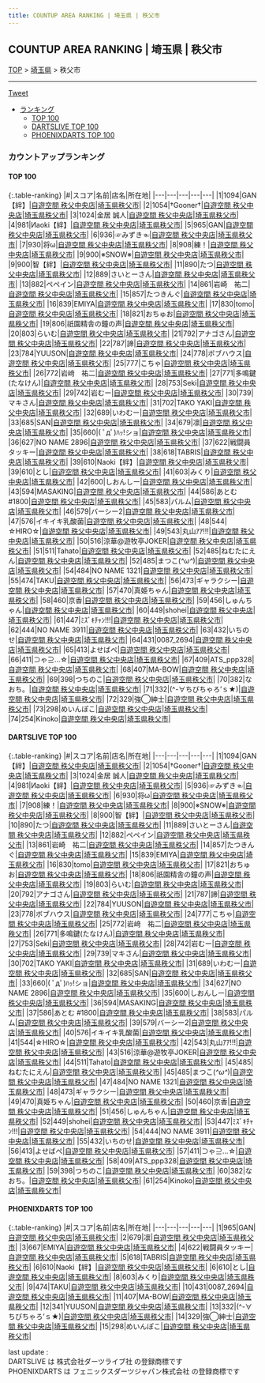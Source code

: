 ```yaml
---
title: COUNTUP AREA RANKING | 埼玉県 | 秩父市
---
```

## COUNTUP AREA RANKING | 埼玉県 | 秩父市

[TOP](/darts/rank/) > [埼玉県](/darts/rank/埼玉県/) > 秩父市

___

<a href="https://twitter.com/share?ref_src=twsrc%5Etfw" data-text="COUNTUP AREA RANKING | 埼玉県秩父市" class="twitter-share-button" data-hashtags="DARTSLIVE,PHOENIXDARTS,darts,ダーツ" data-show-count="false">Tweet</a>

* [ランキング](#カウントアップランキング)
    * [TOP 100](#top-100)
    * [DARTSLIVE TOP 100](#dartslive-top-100)
    * [PHOENIXDARTS TOP 100](#phoenixdarts-top-100)

### カウントアップランキング

#### TOP 100



{:.table-ranking}
|#|スコア|名前|店名|所在地|
|---|---|---|---|---|
|1|1094|<span class="rank-name-dl">GAN【絆】</span>|<a href="https://search.dartslive.com/jp/shop/8304fb96474369d6790ab824ce8730e5">自遊空間 秩父中央店</a>|<a href="/darts/rank/埼玉県/秩父市">埼玉県秩父市</a>|
|2|1054|<span class="rank-name-dl">†Gooner†</span>|<a href="https://search.dartslive.com/jp/shop/8304fb96474369d6790ab824ce8730e5">自遊空間 秩父中央店</a>|<a href="/darts/rank/埼玉県/秩父市">埼玉県秩父市</a>|
|3|1024|<span class="rank-name-dl">金居 誠人</span>|<a href="https://search.dartslive.com/jp/shop/8304fb96474369d6790ab824ce8730e5">自遊空間 秩父中央店</a>|<a href="/darts/rank/埼玉県/秩父市">埼玉県秩父市</a>|
|4|981|<span class="rank-name-dl">Иaoki【絆】</span>|<a href="https://search.dartslive.com/jp/shop/8304fb96474369d6790ab824ce8730e5">自遊空間 秩父中央店</a>|<a href="/darts/rank/埼玉県/秩父市">埼玉県秩父市</a>|
|5|965|<span class="rank-name-pd">GAN</span>|<a href="https://vs.phoenixdarts.com/jp/shop/shopDetailInfo/s_7242?s_seq=7242">自遊空間 秩父中央店</a>|<a href="/darts/rank/埼玉県/秩父市">埼玉県秩父市</a>|
|6|936|<span class="rank-name-dl">☞みずき☜</span>|<a href="https://search.dartslive.com/jp/shop/8304fb96474369d6790ab824ce8730e5">自遊空間 秩父中央店</a>|<a href="/darts/rank/埼玉県/秩父市">埼玉県秩父市</a>|
|7|930|<span class="rank-name-dl">将ω</span>|<a href="https://search.dartslive.com/jp/shop/8304fb96474369d6790ab824ce8730e5">自遊空間 秩父中央店</a>|<a href="/darts/rank/埼玉県/秩父市">埼玉県秩父市</a>|
|8|908|<span class="rank-name-dl">練！</span>|<a href="https://search.dartslive.com/jp/shop/8304fb96474369d6790ab824ce8730e5">自遊空間 秩父中央店</a>|<a href="/darts/rank/埼玉県/秩父市">埼玉県秩父市</a>|
|9|900|<span class="rank-name-dl">※SNOW※</span>|<a href="https://search.dartslive.com/jp/shop/8304fb96474369d6790ab824ce8730e5">自遊空間 秩父中央店</a>|<a href="/darts/rank/埼玉県/秩父市">埼玉県秩父市</a>|
|9|900|<span class="rank-name-dl">智【絆】</span>|<a href="https://search.dartslive.com/jp/shop/8304fb96474369d6790ab824ce8730e5">自遊空間 秩父中央店</a>|<a href="/darts/rank/埼玉県/秩父市">埼玉県秩父市</a>|
|11|890|<span class="rank-name-dl">たつ</span>|<a href="https://search.dartslive.com/jp/shop/8304fb96474369d6790ab824ce8730e5">自遊空間 秩父中央店</a>|<a href="/darts/rank/埼玉県/秩父市">埼玉県秩父市</a>|
|12|889|<span class="rank-name-dl">さいとーさん</span>|<a href="https://search.dartslive.com/jp/shop/8304fb96474369d6790ab824ce8730e5">自遊空間 秩父中央店</a>|<a href="/darts/rank/埼玉県/秩父市">埼玉県秩父市</a>|
|13|882|<span class="rank-name-dl">ペペイン</span>|<a href="https://search.dartslive.com/jp/shop/8304fb96474369d6790ab824ce8730e5">自遊空間 秩父中央店</a>|<a href="/darts/rank/埼玉県/秩父市">埼玉県秩父市</a>|
|14|861|<span class="rank-name-dl">岩崎　祐二</span>|<a href="https://search.dartslive.com/jp/shop/8304fb96474369d6790ab824ce8730e5">自遊空間 秩父中央店</a>|<a href="/darts/rank/埼玉県/秩父市">埼玉県秩父市</a>|
|15|857|<span class="rank-name-dl">たつきんぐ</span>|<a href="https://search.dartslive.com/jp/shop/8304fb96474369d6790ab824ce8730e5">自遊空間 秩父中央店</a>|<a href="/darts/rank/埼玉県/秩父市">埼玉県秩父市</a>|
|16|839|<span class="rank-name-dl">EMIYA</span>|<a href="https://search.dartslive.com/jp/shop/8304fb96474369d6790ab824ce8730e5">自遊空間 秩父中央店</a>|<a href="/darts/rank/埼玉県/秩父市">埼玉県秩父市</a>|
|17|830|<span class="rank-name-dl">tomo</span>|<a href="https://search.dartslive.com/jp/shop/8304fb96474369d6790ab824ce8730e5">自遊空間 秩父中央店</a>|<a href="/darts/rank/埼玉県/秩父市">埼玉県秩父市</a>|
|18|821|<span class="rank-name-dl">おちゅお</span>|<a href="https://search.dartslive.com/jp/shop/8304fb96474369d6790ab824ce8730e5">自遊空間 秩父中央店</a>|<a href="/darts/rank/埼玉県/秩父市">埼玉県秩父市</a>|
|19|806|<span class="rank-name-dl">祇園精舎の鐘の声</span>|<a href="https://search.dartslive.com/jp/shop/8304fb96474369d6790ab824ce8730e5">自遊空間 秩父中央店</a>|<a href="/darts/rank/埼玉県/秩父市">埼玉県秩父市</a>|
|20|803|<span class="rank-name-dl">らいむ</span>|<a href="https://search.dartslive.com/jp/shop/8304fb96474369d6790ab824ce8730e5">自遊空間 秩父中央店</a>|<a href="/darts/rank/埼玉県/秩父市">埼玉県秩父市</a>|
|21|792|<span class="rank-name-dl">アナゴさん</span>|<a href="https://search.dartslive.com/jp/shop/8304fb96474369d6790ab824ce8730e5">自遊空間 秩父中央店</a>|<a href="/darts/rank/埼玉県/秩父市">埼玉県秩父市</a>|
|22|787|<span class="rank-name-dl">諦</span>|<a href="https://search.dartslive.com/jp/shop/8304fb96474369d6790ab824ce8730e5">自遊空間 秩父中央店</a>|<a href="/darts/rank/埼玉県/秩父市">埼玉県秩父市</a>|
|23|784|<span class="rank-name-dl">YUUSON</span>|<a href="https://search.dartslive.com/jp/shop/8304fb96474369d6790ab824ce8730e5">自遊空間 秩父中央店</a>|<a href="/darts/rank/埼玉県/秩父市">埼玉県秩父市</a>|
|24|778|<span class="rank-name-dl">ボブハウス</span>|<a href="https://search.dartslive.com/jp/shop/8304fb96474369d6790ab824ce8730e5">自遊空間 秩父中央店</a>|<a href="/darts/rank/埼玉県/秩父市">埼玉県秩父市</a>|
|25|777|<span class="rank-name-dl">こちゃ</span>|<a href="https://search.dartslive.com/jp/shop/8304fb96474369d6790ab824ce8730e5">自遊空間 秩父中央店</a>|<a href="/darts/rank/埼玉県/秩父市">埼玉県秩父市</a>|
|26|772|<span class="rank-name-dl">岩﨑　祐二</span>|<a href="https://search.dartslive.com/jp/shop/8304fb96474369d6790ab824ce8730e5">自遊空間 秩父中央店</a>|<a href="/darts/rank/埼玉県/秩父市">埼玉県秩父市</a>|
|27|771|<span class="rank-name-dl">多鳴鍵(たなけん)</span>|<a href="https://search.dartslive.com/jp/shop/8304fb96474369d6790ab824ce8730e5">自遊空間 秩父中央店</a>|<a href="/darts/rank/埼玉県/秩父市">埼玉県秩父市</a>|
|28|753|<span class="rank-name-dl">Seki</span>|<a href="https://search.dartslive.com/jp/shop/8304fb96474369d6790ab824ce8730e5">自遊空間 秩父中央店</a>|<a href="/darts/rank/埼玉県/秩父市">埼玉県秩父市</a>|
|29|742|<span class="rank-name-dl">岩むー</span>|<a href="https://search.dartslive.com/jp/shop/8304fb96474369d6790ab824ce8730e5">自遊空間 秩父中央店</a>|<a href="/darts/rank/埼玉県/秩父市">埼玉県秩父市</a>|
|30|739|<span class="rank-name-dl">マキさん</span>|<a href="https://search.dartslive.com/jp/shop/8304fb96474369d6790ab824ce8730e5">自遊空間 秩父中央店</a>|<a href="/darts/rank/埼玉県/秩父市">埼玉県秩父市</a>|
|31|702|<span class="rank-name-dl">TAKO YAKI</span>|<a href="https://search.dartslive.com/jp/shop/8304fb96474369d6790ab824ce8730e5">自遊空間 秩父中央店</a>|<a href="/darts/rank/埼玉県/秩父市">埼玉県秩父市</a>|
|32|689|<span class="rank-name-dl">いわむー</span>|<a href="https://search.dartslive.com/jp/shop/8304fb96474369d6790ab824ce8730e5">自遊空間 秩父中央店</a>|<a href="/darts/rank/埼玉県/秩父市">埼玉県秩父市</a>|
|33|685|<span class="rank-name-dl">SAN</span>|<a href="https://search.dartslive.com/jp/shop/8304fb96474369d6790ab824ce8730e5">自遊空間 秩父中央店</a>|<a href="/darts/rank/埼玉県/秩父市">埼玉県秩父市</a>|
|34|679|<span class="rank-name-pd">凛</span>|<a href="https://vs.phoenixdarts.com/jp/shop/shopDetailInfo/s_7242?s_seq=7242">自遊空間 秩父中央店</a>|<a href="/darts/rank/埼玉県/秩父市">埼玉県秩父市</a>|
|35|660|<span class="rank-name-dl">( ﾟдﾟ)ﾊｯ!ショ</span>|<a href="https://search.dartslive.com/jp/shop/8304fb96474369d6790ab824ce8730e5">自遊空間 秩父中央店</a>|<a href="/darts/rank/埼玉県/秩父市">埼玉県秩父市</a>|
|36|627|<span class="rank-name-dl">NO NAME 2896</span>|<a href="https://search.dartslive.com/jp/shop/8304fb96474369d6790ab824ce8730e5">自遊空間 秩父中央店</a>|<a href="/darts/rank/埼玉県/秩父市">埼玉県秩父市</a>|
|37|622|<span class="rank-name-pd">戦闘員タッキー</span>|<a href="https://vs.phoenixdarts.com/jp/shop/shopDetailInfo/s_7242?s_seq=7242">自遊空間 秩父中央店</a>|<a href="/darts/rank/埼玉県/秩父市">埼玉県秩父市</a>|
|38|618|<span class="rank-name-pd">TABRIS</span>|<a href="https://vs.phoenixdarts.com/jp/shop/shopDetailInfo/s_7242?s_seq=7242">自遊空間 秩父中央店</a>|<a href="/darts/rank/埼玉県/秩父市">埼玉県秩父市</a>|
|39|610|<span class="rank-name-pd">Naoki【絆】</span>|<a href="https://vs.phoenixdarts.com/jp/shop/shopDetailInfo/s_7242?s_seq=7242">自遊空間 秩父中央店</a>|<a href="/darts/rank/埼玉県/秩父市">埼玉県秩父市</a>|
|39|610|<span class="rank-name-pd">とし</span>|<a href="https://vs.phoenixdarts.com/jp/shop/shopDetailInfo/s_7242?s_seq=7242">自遊空間 秩父中央店</a>|<a href="/darts/rank/埼玉県/秩父市">埼玉県秩父市</a>|
|41|603|<span class="rank-name-pd">みくり</span>|<a href="https://vs.phoenixdarts.com/jp/shop/shopDetailInfo/s_7242?s_seq=7242">自遊空間 秩父中央店</a>|<a href="/darts/rank/埼玉県/秩父市">埼玉県秩父市</a>|
|42|600|<span class="rank-name-dl">しおんしー</span>|<a href="https://search.dartslive.com/jp/shop/8304fb96474369d6790ab824ce8730e5">自遊空間 秩父中央店</a>|<a href="/darts/rank/埼玉県/秩父市">埼玉県秩父市</a>|
|43|594|<span class="rank-name-dl">MASAKING</span>|<a href="https://search.dartslive.com/jp/shop/8304fb96474369d6790ab824ce8730e5">自遊空間 秩父中央店</a>|<a href="/darts/rank/埼玉県/秩父市">埼玉県秩父市</a>|
|44|586|<span class="rank-name-dl">あとむ #1800</span>|<a href="https://search.dartslive.com/jp/shop/8304fb96474369d6790ab824ce8730e5">自遊空間 秩父中央店</a>|<a href="/darts/rank/埼玉県/秩父市">埼玉県秩父市</a>|
|45|583|<span class="rank-name-dl">パルム</span>|<a href="https://search.dartslive.com/jp/shop/8304fb96474369d6790ab824ce8730e5">自遊空間 秩父中央店</a>|<a href="/darts/rank/埼玉県/秩父市">埼玉県秩父市</a>|
|46|579|<span class="rank-name-dl">バーシー2</span>|<a href="https://search.dartslive.com/jp/shop/8304fb96474369d6790ab824ce8730e5">自遊空間 秩父中央店</a>|<a href="/darts/rank/埼玉県/秩父市">埼玉県秩父市</a>|
|47|576|<span class="rank-name-dl">イキイキ乳酸菌</span>|<a href="https://search.dartslive.com/jp/shop/8304fb96474369d6790ab824ce8730e5">自遊空間 秩父中央店</a>|<a href="/darts/rank/埼玉県/秩父市">埼玉県秩父市</a>|
|48|544|<span class="rank-name-dl">☆HIRO☆</span>|<a href="https://search.dartslive.com/jp/shop/8304fb96474369d6790ab824ce8730e5">自遊空間 秩父中央店</a>|<a href="/darts/rank/埼玉県/秩父市">埼玉県秩父市</a>|
|49|543|<span class="rank-name-dl">丸山ｱｱ!!!</span>|<a href="https://search.dartslive.com/jp/shop/8304fb96474369d6790ab824ce8730e5">自遊空間 秩父中央店</a>|<a href="/darts/rank/埼玉県/秩父市">埼玉県秩父市</a>|
|50|516|<span class="rank-name-dl">涼華@遊牧亭JOKER</span>|<a href="https://search.dartslive.com/jp/shop/8304fb96474369d6790ab824ce8730e5">自遊空間 秩父中央店</a>|<a href="/darts/rank/埼玉県/秩父市">埼玉県秩父市</a>|
|51|511|<span class="rank-name-dl">Tahato</span>|<a href="https://search.dartslive.com/jp/shop/8304fb96474369d6790ab824ce8730e5">自遊空間 秩父中央店</a>|<a href="/darts/rank/埼玉県/秩父市">埼玉県秩父市</a>|
|52|485|<span class="rank-name-dl">ねむたにえん</span>|<a href="https://search.dartslive.com/jp/shop/8304fb96474369d6790ab824ce8730e5">自遊空間 秩父中央店</a>|<a href="/darts/rank/埼玉県/秩父市">埼玉県秩父市</a>|
|52|485|<span class="rank-name-dl">まつこ(*^ω^*)</span>|<a href="https://search.dartslive.com/jp/shop/8304fb96474369d6790ab824ce8730e5">自遊空間 秩父中央店</a>|<a href="/darts/rank/埼玉県/秩父市">埼玉県秩父市</a>|
|54|484|<span class="rank-name-dl">NO NAME 1321</span>|<a href="https://search.dartslive.com/jp/shop/8304fb96474369d6790ab824ce8730e5">自遊空間 秩父中央店</a>|<a href="/darts/rank/埼玉県/秩父市">埼玉県秩父市</a>|
|55|474|<span class="rank-name-pd">TAKU</span>|<a href="https://vs.phoenixdarts.com/jp/shop/shopDetailInfo/s_7242?s_seq=7242">自遊空間 秩父中央店</a>|<a href="/darts/rank/埼玉県/秩父市">埼玉県秩父市</a>|
|56|473|<span class="rank-name-dl">ギャラクシー</span>|<a href="https://search.dartslive.com/jp/shop/8304fb96474369d6790ab824ce8730e5">自遊空間 秩父中央店</a>|<a href="/darts/rank/埼玉県/秩父市">埼玉県秩父市</a>|
|57|470|<span class="rank-name-dl">真姫ちゃん</span>|<a href="https://search.dartslive.com/jp/shop/8304fb96474369d6790ab824ce8730e5">自遊空間 秩父中央店</a>|<a href="/darts/rank/埼玉県/秩父市">埼玉県秩父市</a>|
|58|460|<span class="rank-name-dl">京香</span>|<a href="https://search.dartslive.com/jp/shop/8304fb96474369d6790ab824ce8730e5">自遊空間 秩父中央店</a>|<a href="/darts/rank/埼玉県/秩父市">埼玉県秩父市</a>|
|59|456|<span class="rank-name-dl">しゅんちゃん</span>|<a href="https://search.dartslive.com/jp/shop/8304fb96474369d6790ab824ce8730e5">自遊空間 秩父中央店</a>|<a href="/darts/rank/埼玉県/秩父市">埼玉県秩父市</a>|
|60|449|<span class="rank-name-dl">shohei</span>|<a href="https://search.dartslive.com/jp/shop/8304fb96474369d6790ab824ce8730e5">自遊空間 秩父中央店</a>|<a href="/darts/rank/埼玉県/秩父市">埼玉県秩父市</a>|
|61|447|<span class="rank-name-dl">ﾐｽﾞｷﾁｬﾝ!!!</span>|<a href="https://search.dartslive.com/jp/shop/8304fb96474369d6790ab824ce8730e5">自遊空間 秩父中央店</a>|<a href="/darts/rank/埼玉県/秩父市">埼玉県秩父市</a>|
|62|444|<span class="rank-name-dl">NO NAME 3911</span>|<a href="https://search.dartslive.com/jp/shop/8304fb96474369d6790ab824ce8730e5">自遊空間 秩父中央店</a>|<a href="/darts/rank/埼玉県/秩父市">埼玉県秩父市</a>|
|63|432|<span class="rank-name-dl">いちのせ</span>|<a href="https://search.dartslive.com/jp/shop/8304fb96474369d6790ab824ce8730e5">自遊空間 秩父中央店</a>|<a href="/darts/rank/埼玉県/秩父市">埼玉県秩父市</a>|
|64|431|<span class="rank-name-pd">0087_2694</span>|<a href="https://vs.phoenixdarts.com/jp/shop/shopDetailInfo/s_7242?s_seq=7242">自遊空間 秩父中央店</a>|<a href="/darts/rank/埼玉県/秩父市">埼玉県秩父市</a>|
|65|413|<span class="rank-name-dl">よせばぺ</span>|<a href="https://search.dartslive.com/jp/shop/8304fb96474369d6790ab824ce8730e5">自遊空間 秩父中央店</a>|<a href="/darts/rank/埼玉県/秩父市">埼玉県秩父市</a>|
|66|411|<span class="rank-name-dl">⊃ゃ⊇...☆</span>|<a href="https://search.dartslive.com/jp/shop/8304fb96474369d6790ab824ce8730e5">自遊空間 秩父中央店</a>|<a href="/darts/rank/埼玉県/秩父市">埼玉県秩父市</a>|
|67|409|<span class="rank-name-dl">ATS_ppp328</span>|<a href="https://search.dartslive.com/jp/shop/8304fb96474369d6790ab824ce8730e5">自遊空間 秩父中央店</a>|<a href="/darts/rank/埼玉県/秩父市">埼玉県秩父市</a>|
|68|407|<span class="rank-name-pd">MA-BOW</span>|<a href="https://vs.phoenixdarts.com/jp/shop/shopDetailInfo/s_7242?s_seq=7242">自遊空間 秩父中央店</a>|<a href="/darts/rank/埼玉県/秩父市">埼玉県秩父市</a>|
|69|398|<span class="rank-name-dl">つちのこ</span>|<a href="https://search.dartslive.com/jp/shop/8304fb96474369d6790ab824ce8730e5">自遊空間 秩父中央店</a>|<a href="/darts/rank/埼玉県/秩父市">埼玉県秩父市</a>|
|70|382|<span class="rank-name-dl">なおち。</span>|<a href="https://search.dartslive.com/jp/shop/8304fb96474369d6790ab824ce8730e5">自遊空間 秩父中央店</a>|<a href="/darts/rank/埼玉県/秩父市">埼玉県秩父市</a>|
|71|332|<span class="rank-name-pd">(^-∀ちびちゃろ’ｓ★)</span>|<a href="https://vs.phoenixdarts.com/jp/shop/shopDetailInfo/s_7242?s_seq=7242">自遊空間 秩父中央店</a>|<a href="/darts/rank/埼玉県/秩父市">埼玉県秩父市</a>|
|72|329|<span class="rank-name-pd">強◯紳士</span>|<a href="https://vs.phoenixdarts.com/jp/shop/shopDetailInfo/s_7242?s_seq=7242">自遊空間 秩父中央店</a>|<a href="/darts/rank/埼玉県/秩父市">埼玉県秩父市</a>|
|73|298|<span class="rank-name-pd">めいんぽこ</span>|<a href="https://vs.phoenixdarts.com/jp/shop/shopDetailInfo/s_7242?s_seq=7242">自遊空間 秩父中央店</a>|<a href="/darts/rank/埼玉県/秩父市">埼玉県秩父市</a>|
|74|254|<span class="rank-name-dl">Kinoko</span>|<a href="https://search.dartslive.com/jp/shop/8304fb96474369d6790ab824ce8730e5">自遊空間 秩父中央店</a>|<a href="/darts/rank/埼玉県/秩父市">埼玉県秩父市</a>|


#### DARTSLIVE TOP 100



{:.table-ranking}
|#|スコア|名前|店名|所在地|
|---|---|---|---|---|
|1|1094|<span class="rank-name-dl">GAN【絆】</span>|<a href="https://search.dartslive.com/jp/shop/8304fb96474369d6790ab824ce8730e5">自遊空間 秩父中央店</a>|<a href="/darts/rank/埼玉県/秩父市">埼玉県秩父市</a>|
|2|1054|<span class="rank-name-dl">†Gooner†</span>|<a href="https://search.dartslive.com/jp/shop/8304fb96474369d6790ab824ce8730e5">自遊空間 秩父中央店</a>|<a href="/darts/rank/埼玉県/秩父市">埼玉県秩父市</a>|
|3|1024|<span class="rank-name-dl">金居 誠人</span>|<a href="https://search.dartslive.com/jp/shop/8304fb96474369d6790ab824ce8730e5">自遊空間 秩父中央店</a>|<a href="/darts/rank/埼玉県/秩父市">埼玉県秩父市</a>|
|4|981|<span class="rank-name-dl">Иaoki【絆】</span>|<a href="https://search.dartslive.com/jp/shop/8304fb96474369d6790ab824ce8730e5">自遊空間 秩父中央店</a>|<a href="/darts/rank/埼玉県/秩父市">埼玉県秩父市</a>|
|5|936|<span class="rank-name-dl">☞みずき☜</span>|<a href="https://search.dartslive.com/jp/shop/8304fb96474369d6790ab824ce8730e5">自遊空間 秩父中央店</a>|<a href="/darts/rank/埼玉県/秩父市">埼玉県秩父市</a>|
|6|930|<span class="rank-name-dl">将ω</span>|<a href="https://search.dartslive.com/jp/shop/8304fb96474369d6790ab824ce8730e5">自遊空間 秩父中央店</a>|<a href="/darts/rank/埼玉県/秩父市">埼玉県秩父市</a>|
|7|908|<span class="rank-name-dl">練！</span>|<a href="https://search.dartslive.com/jp/shop/8304fb96474369d6790ab824ce8730e5">自遊空間 秩父中央店</a>|<a href="/darts/rank/埼玉県/秩父市">埼玉県秩父市</a>|
|8|900|<span class="rank-name-dl">※SNOW※</span>|<a href="https://search.dartslive.com/jp/shop/8304fb96474369d6790ab824ce8730e5">自遊空間 秩父中央店</a>|<a href="/darts/rank/埼玉県/秩父市">埼玉県秩父市</a>|
|8|900|<span class="rank-name-dl">智【絆】</span>|<a href="https://search.dartslive.com/jp/shop/8304fb96474369d6790ab824ce8730e5">自遊空間 秩父中央店</a>|<a href="/darts/rank/埼玉県/秩父市">埼玉県秩父市</a>|
|10|890|<span class="rank-name-dl">たつ</span>|<a href="https://search.dartslive.com/jp/shop/8304fb96474369d6790ab824ce8730e5">自遊空間 秩父中央店</a>|<a href="/darts/rank/埼玉県/秩父市">埼玉県秩父市</a>|
|11|889|<span class="rank-name-dl">さいとーさん</span>|<a href="https://search.dartslive.com/jp/shop/8304fb96474369d6790ab824ce8730e5">自遊空間 秩父中央店</a>|<a href="/darts/rank/埼玉県/秩父市">埼玉県秩父市</a>|
|12|882|<span class="rank-name-dl">ペペイン</span>|<a href="https://search.dartslive.com/jp/shop/8304fb96474369d6790ab824ce8730e5">自遊空間 秩父中央店</a>|<a href="/darts/rank/埼玉県/秩父市">埼玉県秩父市</a>|
|13|861|<span class="rank-name-dl">岩崎　祐二</span>|<a href="https://search.dartslive.com/jp/shop/8304fb96474369d6790ab824ce8730e5">自遊空間 秩父中央店</a>|<a href="/darts/rank/埼玉県/秩父市">埼玉県秩父市</a>|
|14|857|<span class="rank-name-dl">たつきんぐ</span>|<a href="https://search.dartslive.com/jp/shop/8304fb96474369d6790ab824ce8730e5">自遊空間 秩父中央店</a>|<a href="/darts/rank/埼玉県/秩父市">埼玉県秩父市</a>|
|15|839|<span class="rank-name-dl">EMIYA</span>|<a href="https://search.dartslive.com/jp/shop/8304fb96474369d6790ab824ce8730e5">自遊空間 秩父中央店</a>|<a href="/darts/rank/埼玉県/秩父市">埼玉県秩父市</a>|
|16|830|<span class="rank-name-dl">tomo</span>|<a href="https://search.dartslive.com/jp/shop/8304fb96474369d6790ab824ce8730e5">自遊空間 秩父中央店</a>|<a href="/darts/rank/埼玉県/秩父市">埼玉県秩父市</a>|
|17|821|<span class="rank-name-dl">おちゅお</span>|<a href="https://search.dartslive.com/jp/shop/8304fb96474369d6790ab824ce8730e5">自遊空間 秩父中央店</a>|<a href="/darts/rank/埼玉県/秩父市">埼玉県秩父市</a>|
|18|806|<span class="rank-name-dl">祇園精舎の鐘の声</span>|<a href="https://search.dartslive.com/jp/shop/8304fb96474369d6790ab824ce8730e5">自遊空間 秩父中央店</a>|<a href="/darts/rank/埼玉県/秩父市">埼玉県秩父市</a>|
|19|803|<span class="rank-name-dl">らいむ</span>|<a href="https://search.dartslive.com/jp/shop/8304fb96474369d6790ab824ce8730e5">自遊空間 秩父中央店</a>|<a href="/darts/rank/埼玉県/秩父市">埼玉県秩父市</a>|
|20|792|<span class="rank-name-dl">アナゴさん</span>|<a href="https://search.dartslive.com/jp/shop/8304fb96474369d6790ab824ce8730e5">自遊空間 秩父中央店</a>|<a href="/darts/rank/埼玉県/秩父市">埼玉県秩父市</a>|
|21|787|<span class="rank-name-dl">諦</span>|<a href="https://search.dartslive.com/jp/shop/8304fb96474369d6790ab824ce8730e5">自遊空間 秩父中央店</a>|<a href="/darts/rank/埼玉県/秩父市">埼玉県秩父市</a>|
|22|784|<span class="rank-name-dl">YUUSON</span>|<a href="https://search.dartslive.com/jp/shop/8304fb96474369d6790ab824ce8730e5">自遊空間 秩父中央店</a>|<a href="/darts/rank/埼玉県/秩父市">埼玉県秩父市</a>|
|23|778|<span class="rank-name-dl">ボブハウス</span>|<a href="https://search.dartslive.com/jp/shop/8304fb96474369d6790ab824ce8730e5">自遊空間 秩父中央店</a>|<a href="/darts/rank/埼玉県/秩父市">埼玉県秩父市</a>|
|24|777|<span class="rank-name-dl">こちゃ</span>|<a href="https://search.dartslive.com/jp/shop/8304fb96474369d6790ab824ce8730e5">自遊空間 秩父中央店</a>|<a href="/darts/rank/埼玉県/秩父市">埼玉県秩父市</a>|
|25|772|<span class="rank-name-dl">岩﨑　祐二</span>|<a href="https://search.dartslive.com/jp/shop/8304fb96474369d6790ab824ce8730e5">自遊空間 秩父中央店</a>|<a href="/darts/rank/埼玉県/秩父市">埼玉県秩父市</a>|
|26|771|<span class="rank-name-dl">多鳴鍵(たなけん)</span>|<a href="https://search.dartslive.com/jp/shop/8304fb96474369d6790ab824ce8730e5">自遊空間 秩父中央店</a>|<a href="/darts/rank/埼玉県/秩父市">埼玉県秩父市</a>|
|27|753|<span class="rank-name-dl">Seki</span>|<a href="https://search.dartslive.com/jp/shop/8304fb96474369d6790ab824ce8730e5">自遊空間 秩父中央店</a>|<a href="/darts/rank/埼玉県/秩父市">埼玉県秩父市</a>|
|28|742|<span class="rank-name-dl">岩むー</span>|<a href="https://search.dartslive.com/jp/shop/8304fb96474369d6790ab824ce8730e5">自遊空間 秩父中央店</a>|<a href="/darts/rank/埼玉県/秩父市">埼玉県秩父市</a>|
|29|739|<span class="rank-name-dl">マキさん</span>|<a href="https://search.dartslive.com/jp/shop/8304fb96474369d6790ab824ce8730e5">自遊空間 秩父中央店</a>|<a href="/darts/rank/埼玉県/秩父市">埼玉県秩父市</a>|
|30|702|<span class="rank-name-dl">TAKO YAKI</span>|<a href="https://search.dartslive.com/jp/shop/8304fb96474369d6790ab824ce8730e5">自遊空間 秩父中央店</a>|<a href="/darts/rank/埼玉県/秩父市">埼玉県秩父市</a>|
|31|689|<span class="rank-name-dl">いわむー</span>|<a href="https://search.dartslive.com/jp/shop/8304fb96474369d6790ab824ce8730e5">自遊空間 秩父中央店</a>|<a href="/darts/rank/埼玉県/秩父市">埼玉県秩父市</a>|
|32|685|<span class="rank-name-dl">SAN</span>|<a href="https://search.dartslive.com/jp/shop/8304fb96474369d6790ab824ce8730e5">自遊空間 秩父中央店</a>|<a href="/darts/rank/埼玉県/秩父市">埼玉県秩父市</a>|
|33|660|<span class="rank-name-dl">( ﾟдﾟ)ﾊｯ!ショ</span>|<a href="https://search.dartslive.com/jp/shop/8304fb96474369d6790ab824ce8730e5">自遊空間 秩父中央店</a>|<a href="/darts/rank/埼玉県/秩父市">埼玉県秩父市</a>|
|34|627|<span class="rank-name-dl">NO NAME 2896</span>|<a href="https://search.dartslive.com/jp/shop/8304fb96474369d6790ab824ce8730e5">自遊空間 秩父中央店</a>|<a href="/darts/rank/埼玉県/秩父市">埼玉県秩父市</a>|
|35|600|<span class="rank-name-dl">しおんしー</span>|<a href="https://search.dartslive.com/jp/shop/8304fb96474369d6790ab824ce8730e5">自遊空間 秩父中央店</a>|<a href="/darts/rank/埼玉県/秩父市">埼玉県秩父市</a>|
|36|594|<span class="rank-name-dl">MASAKING</span>|<a href="https://search.dartslive.com/jp/shop/8304fb96474369d6790ab824ce8730e5">自遊空間 秩父中央店</a>|<a href="/darts/rank/埼玉県/秩父市">埼玉県秩父市</a>|
|37|586|<span class="rank-name-dl">あとむ #1800</span>|<a href="https://search.dartslive.com/jp/shop/8304fb96474369d6790ab824ce8730e5">自遊空間 秩父中央店</a>|<a href="/darts/rank/埼玉県/秩父市">埼玉県秩父市</a>|
|38|583|<span class="rank-name-dl">パルム</span>|<a href="https://search.dartslive.com/jp/shop/8304fb96474369d6790ab824ce8730e5">自遊空間 秩父中央店</a>|<a href="/darts/rank/埼玉県/秩父市">埼玉県秩父市</a>|
|39|579|<span class="rank-name-dl">バーシー2</span>|<a href="https://search.dartslive.com/jp/shop/8304fb96474369d6790ab824ce8730e5">自遊空間 秩父中央店</a>|<a href="/darts/rank/埼玉県/秩父市">埼玉県秩父市</a>|
|40|576|<span class="rank-name-dl">イキイキ乳酸菌</span>|<a href="https://search.dartslive.com/jp/shop/8304fb96474369d6790ab824ce8730e5">自遊空間 秩父中央店</a>|<a href="/darts/rank/埼玉県/秩父市">埼玉県秩父市</a>|
|41|544|<span class="rank-name-dl">☆HIRO☆</span>|<a href="https://search.dartslive.com/jp/shop/8304fb96474369d6790ab824ce8730e5">自遊空間 秩父中央店</a>|<a href="/darts/rank/埼玉県/秩父市">埼玉県秩父市</a>|
|42|543|<span class="rank-name-dl">丸山ｱｱ!!!</span>|<a href="https://search.dartslive.com/jp/shop/8304fb96474369d6790ab824ce8730e5">自遊空間 秩父中央店</a>|<a href="/darts/rank/埼玉県/秩父市">埼玉県秩父市</a>|
|43|516|<span class="rank-name-dl">涼華@遊牧亭JOKER</span>|<a href="https://search.dartslive.com/jp/shop/8304fb96474369d6790ab824ce8730e5">自遊空間 秩父中央店</a>|<a href="/darts/rank/埼玉県/秩父市">埼玉県秩父市</a>|
|44|511|<span class="rank-name-dl">Tahato</span>|<a href="https://search.dartslive.com/jp/shop/8304fb96474369d6790ab824ce8730e5">自遊空間 秩父中央店</a>|<a href="/darts/rank/埼玉県/秩父市">埼玉県秩父市</a>|
|45|485|<span class="rank-name-dl">ねむたにえん</span>|<a href="https://search.dartslive.com/jp/shop/8304fb96474369d6790ab824ce8730e5">自遊空間 秩父中央店</a>|<a href="/darts/rank/埼玉県/秩父市">埼玉県秩父市</a>|
|45|485|<span class="rank-name-dl">まつこ(*^ω^*)</span>|<a href="https://search.dartslive.com/jp/shop/8304fb96474369d6790ab824ce8730e5">自遊空間 秩父中央店</a>|<a href="/darts/rank/埼玉県/秩父市">埼玉県秩父市</a>|
|47|484|<span class="rank-name-dl">NO NAME 1321</span>|<a href="https://search.dartslive.com/jp/shop/8304fb96474369d6790ab824ce8730e5">自遊空間 秩父中央店</a>|<a href="/darts/rank/埼玉県/秩父市">埼玉県秩父市</a>|
|48|473|<span class="rank-name-dl">ギャラクシー</span>|<a href="https://search.dartslive.com/jp/shop/8304fb96474369d6790ab824ce8730e5">自遊空間 秩父中央店</a>|<a href="/darts/rank/埼玉県/秩父市">埼玉県秩父市</a>|
|49|470|<span class="rank-name-dl">真姫ちゃん</span>|<a href="https://search.dartslive.com/jp/shop/8304fb96474369d6790ab824ce8730e5">自遊空間 秩父中央店</a>|<a href="/darts/rank/埼玉県/秩父市">埼玉県秩父市</a>|
|50|460|<span class="rank-name-dl">京香</span>|<a href="https://search.dartslive.com/jp/shop/8304fb96474369d6790ab824ce8730e5">自遊空間 秩父中央店</a>|<a href="/darts/rank/埼玉県/秩父市">埼玉県秩父市</a>|
|51|456|<span class="rank-name-dl">しゅんちゃん</span>|<a href="https://search.dartslive.com/jp/shop/8304fb96474369d6790ab824ce8730e5">自遊空間 秩父中央店</a>|<a href="/darts/rank/埼玉県/秩父市">埼玉県秩父市</a>|
|52|449|<span class="rank-name-dl">shohei</span>|<a href="https://search.dartslive.com/jp/shop/8304fb96474369d6790ab824ce8730e5">自遊空間 秩父中央店</a>|<a href="/darts/rank/埼玉県/秩父市">埼玉県秩父市</a>|
|53|447|<span class="rank-name-dl">ﾐｽﾞｷﾁｬﾝ!!!</span>|<a href="https://search.dartslive.com/jp/shop/8304fb96474369d6790ab824ce8730e5">自遊空間 秩父中央店</a>|<a href="/darts/rank/埼玉県/秩父市">埼玉県秩父市</a>|
|54|444|<span class="rank-name-dl">NO NAME 3911</span>|<a href="https://search.dartslive.com/jp/shop/8304fb96474369d6790ab824ce8730e5">自遊空間 秩父中央店</a>|<a href="/darts/rank/埼玉県/秩父市">埼玉県秩父市</a>|
|55|432|<span class="rank-name-dl">いちのせ</span>|<a href="https://search.dartslive.com/jp/shop/8304fb96474369d6790ab824ce8730e5">自遊空間 秩父中央店</a>|<a href="/darts/rank/埼玉県/秩父市">埼玉県秩父市</a>|
|56|413|<span class="rank-name-dl">よせばぺ</span>|<a href="https://search.dartslive.com/jp/shop/8304fb96474369d6790ab824ce8730e5">自遊空間 秩父中央店</a>|<a href="/darts/rank/埼玉県/秩父市">埼玉県秩父市</a>|
|57|411|<span class="rank-name-dl">⊃ゃ⊇...☆</span>|<a href="https://search.dartslive.com/jp/shop/8304fb96474369d6790ab824ce8730e5">自遊空間 秩父中央店</a>|<a href="/darts/rank/埼玉県/秩父市">埼玉県秩父市</a>|
|58|409|<span class="rank-name-dl">ATS_ppp328</span>|<a href="https://search.dartslive.com/jp/shop/8304fb96474369d6790ab824ce8730e5">自遊空間 秩父中央店</a>|<a href="/darts/rank/埼玉県/秩父市">埼玉県秩父市</a>|
|59|398|<span class="rank-name-dl">つちのこ</span>|<a href="https://search.dartslive.com/jp/shop/8304fb96474369d6790ab824ce8730e5">自遊空間 秩父中央店</a>|<a href="/darts/rank/埼玉県/秩父市">埼玉県秩父市</a>|
|60|382|<span class="rank-name-dl">なおち。</span>|<a href="https://search.dartslive.com/jp/shop/8304fb96474369d6790ab824ce8730e5">自遊空間 秩父中央店</a>|<a href="/darts/rank/埼玉県/秩父市">埼玉県秩父市</a>|
|61|254|<span class="rank-name-dl">Kinoko</span>|<a href="https://search.dartslive.com/jp/shop/8304fb96474369d6790ab824ce8730e5">自遊空間 秩父中央店</a>|<a href="/darts/rank/埼玉県/秩父市">埼玉県秩父市</a>|


#### PHOENIXDARTS TOP 100



{:.table-ranking}
|#|スコア|名前|店名|所在地|
|---|---|---|---|---|
|1|965|<span class="rank-name-pd">GAN</span>|<a href="https://vs.phoenixdarts.com/jp/shop/shopDetailInfo/s_7242?s_seq=7242">自遊空間 秩父中央店</a>|<a href="/darts/rank/埼玉県/秩父市">埼玉県秩父市</a>|
|2|679|<span class="rank-name-pd">凛</span>|<a href="https://vs.phoenixdarts.com/jp/shop/shopDetailInfo/s_7242?s_seq=7242">自遊空間 秩父中央店</a>|<a href="/darts/rank/埼玉県/秩父市">埼玉県秩父市</a>|
|3|667|<span class="rank-name-pd">EMIYA</span>|<a href="https://vs.phoenixdarts.com/jp/shop/shopDetailInfo/s_7242?s_seq=7242">自遊空間 秩父中央店</a>|<a href="/darts/rank/埼玉県/秩父市">埼玉県秩父市</a>|
|4|622|<span class="rank-name-pd">戦闘員タッキー</span>|<a href="https://vs.phoenixdarts.com/jp/shop/shopDetailInfo/s_7242?s_seq=7242">自遊空間 秩父中央店</a>|<a href="/darts/rank/埼玉県/秩父市">埼玉県秩父市</a>|
|5|618|<span class="rank-name-pd">TABRIS</span>|<a href="https://vs.phoenixdarts.com/jp/shop/shopDetailInfo/s_7242?s_seq=7242">自遊空間 秩父中央店</a>|<a href="/darts/rank/埼玉県/秩父市">埼玉県秩父市</a>|
|6|610|<span class="rank-name-pd">Naoki【絆】</span>|<a href="https://vs.phoenixdarts.com/jp/shop/shopDetailInfo/s_7242?s_seq=7242">自遊空間 秩父中央店</a>|<a href="/darts/rank/埼玉県/秩父市">埼玉県秩父市</a>|
|6|610|<span class="rank-name-pd">とし</span>|<a href="https://vs.phoenixdarts.com/jp/shop/shopDetailInfo/s_7242?s_seq=7242">自遊空間 秩父中央店</a>|<a href="/darts/rank/埼玉県/秩父市">埼玉県秩父市</a>|
|8|603|<span class="rank-name-pd">みくり</span>|<a href="https://vs.phoenixdarts.com/jp/shop/shopDetailInfo/s_7242?s_seq=7242">自遊空間 秩父中央店</a>|<a href="/darts/rank/埼玉県/秩父市">埼玉県秩父市</a>|
|9|474|<span class="rank-name-pd">TAKU</span>|<a href="https://vs.phoenixdarts.com/jp/shop/shopDetailInfo/s_7242?s_seq=7242">自遊空間 秩父中央店</a>|<a href="/darts/rank/埼玉県/秩父市">埼玉県秩父市</a>|
|10|431|<span class="rank-name-pd">0087_2694</span>|<a href="https://vs.phoenixdarts.com/jp/shop/shopDetailInfo/s_7242?s_seq=7242">自遊空間 秩父中央店</a>|<a href="/darts/rank/埼玉県/秩父市">埼玉県秩父市</a>|
|11|407|<span class="rank-name-pd">MA-BOW</span>|<a href="https://vs.phoenixdarts.com/jp/shop/shopDetailInfo/s_7242?s_seq=7242">自遊空間 秩父中央店</a>|<a href="/darts/rank/埼玉県/秩父市">埼玉県秩父市</a>|
|12|341|<span class="rank-name-pd">YUUSON</span>|<a href="https://vs.phoenixdarts.com/jp/shop/shopDetailInfo/s_7242?s_seq=7242">自遊空間 秩父中央店</a>|<a href="/darts/rank/埼玉県/秩父市">埼玉県秩父市</a>|
|13|332|<span class="rank-name-pd">(^-∀ちびちゃろ’ｓ★)</span>|<a href="https://vs.phoenixdarts.com/jp/shop/shopDetailInfo/s_7242?s_seq=7242">自遊空間 秩父中央店</a>|<a href="/darts/rank/埼玉県/秩父市">埼玉県秩父市</a>|
|14|329|<span class="rank-name-pd">強◯紳士</span>|<a href="https://vs.phoenixdarts.com/jp/shop/shopDetailInfo/s_7242?s_seq=7242">自遊空間 秩父中央店</a>|<a href="/darts/rank/埼玉県/秩父市">埼玉県秩父市</a>|
|15|298|<span class="rank-name-pd">めいんぽこ</span>|<a href="https://vs.phoenixdarts.com/jp/shop/shopDetailInfo/s_7242?s_seq=7242">自遊空間 秩父中央店</a>|<a href="/darts/rank/埼玉県/秩父市">埼玉県秩父市</a>|


<div class="footer border-top border-gray-light mt-5 pt-3 text-right text-gray">
    last update : <span style="font-weight: italic" id="foot_last_modified"></span><br />
    DARTSLIVE は 株式会社ダーツライブ社 の登録商標です<br />
    PHOENIXDARTS は フェニックスダーツジャパン株式会社 の登録商標です<br />
</div>

<script src="https://cdnjs.cloudflare.com/ajax/libs/jquery.tablesorter/2.31.3/js/jquery.tablesorter.min.js" integrity="sha512-qzgd5cYSZcosqpzpn7zF2ZId8f/8CHmFKZ8j7mU4OUXTNRd5g+ZHBPsgKEwoqxCtdQvExE5LprwwPAgoicguNg==" crossorigin="anonymous" referrerpolicy="no-referrer"></script>
<link rel="stylesheet" href="https://cdnjs.cloudflare.com/ajax/libs/jquery.tablesorter/2.31.3/css/theme.default.min.css" integrity="sha512-wghhOJkjQX0Lh3NSWvNKeZ0ZpNn+SPVXX1Qyc9OCaogADktxrBiBdKGDoqVUOyhStvMBmJQ8ZdMHiR3wuEq8+w==" crossorigin="anonymous" referrerpolicy="no-referrer" />
<script>
$(function() {
    $(".table-ranking").tablesorter({sortList:[[0, 0]]});
    $("#foot_last_modified").text(formatDate(new Date(document.lastModified), 'yyyy-MM-dd HH:mm:ss'));
});
</script>

<script async src="https://platform.twitter.com/widgets.js" charset="utf-8"></script>